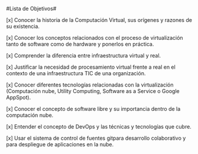 #Lista de Objetivos#

[x] Conocer la historia de la Computación Virtual, sus orígenes y razones de su existencia.

[x] Conocer los conceptos relacionados con el proceso de virtualización tanto de software como de hardware y ponerlos en práctica.

[x] Comprender la diferencia entre infraestructura virtual y real.

[x] Justificar la necesidad de procesamiento virtual frente a real en el contexto de una infraestructura TIC de una organización.

[x] Conocer diferentes tecnologías relacionadas con la virtualización (Computación nube, Utility Computing, Software as a Service o Google AppSpot).

[x] Conocer el concepto de software libre y su importancia dentro de la computación nube.

[x] Entender el concepto de DevOps y las técnicas y tecnologías que cubre.

[x] Usar el sistema de control de fuentes gitpara desarrollo colaborativo y para despliegue de aplicaciones en la nube.

